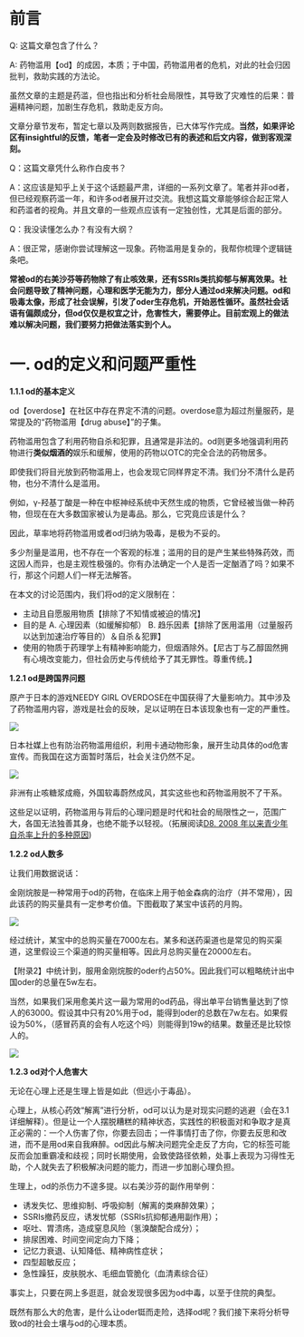# 前言

Q: 这篇文章包含了什么？

A: 药物滥用【od】的成因，本质；于中国，药物滥用者的危机，对此的社会归因批判，救助实践的方法论。

虽然文章的主题是药滥，但也指出和分析社会局限性，其导致了灾难性的后果：普遍精神问题，加剧生存危机，救助走反方向。

文章分章节发布，暂定七章以及两则数据报告，已大体写作完成。**当然，如果评论区有insightful的反馈，笔者一定会及时修改已有的表述和后文内容，做到客观深刻。**

Q：这篇文章凭什么称作白皮书？

A：这应该是知乎上关于这个话题最严肃，详细的一系列文章了。笔者并非od者，但已经观察药滥一年，和许多od者展开过交流。我想这篇文章能够综合起正常人和药滥者的视角。并且文章的一些观点应该有一定独创性，尤其是后面的部分。

Q：我没读懂怎么办？有没有大纲？

A：很正常，感谢你尝试理解这一现象。药物滥用是复杂的，我帮你梳理个逻辑链条吧。

**常被od的右美沙芬等药物除了有止咳效果，还有SSRIs类抗抑郁与解离效果。社会问题导致了精神问题，心理和医学无能为力，部分人通过od来解决问题。od和吸毒太像，形成了社会误解，引发了oder生存危机，开始恶性循环。虽然社会话语有偏颇成分，但od仅仅是权宜之计，危害性大，需要停止。目前宏观上的做法难以解决问题，我们要努力把做法落实到个人。**

# 一. od的定义和问题严重性

**1.1.1 od的基本定义**

od【overdose】在社区中存在界定不清的问题。overdose意为超过剂量服药，是常提及的“药物滥用【drug abuse】”的子集。

药物滥用包含了利用药物自杀和犯罪，且通常是非法的。od则更多地强调利用药物进行**类似烟酒的**娱乐和缓解，使用的药物以OTC的完全合法的药物居多。

即使我们将目光放到药物滥用上，也会发现它同样界定不清。我们分不清什么是药物，也分不清什么是滥用。

例如，γ-羟基丁酸是一种在中枢神经系统中天然生成的物质，它曾经被当做一种药物，但现在在大多数国家被认为是毒品。那么，它究竟应该是什么？

因此，草率地将药物滥用或者od归纳为吸毒，是极为不妥的。

多少剂量是滥用，也不存在一个客观的标准；滥用的目的是产生某些特殊药效，而这因人而异，也是主观性极强的。你有办法确定一个人是否一定酗酒了吗？如果不行，那这个问题人们一样无法解答。

在本文的讨论范围内，我们将od的定义限制在：

- 主动且自愿服用物质【排除了不知情或被迫的情况】
- 目的是 A. 心理因素（如缓解抑郁） B. 趋乐因素【排除了医用滥用（过量服药以达到加速治疗等目的）＆自杀＆犯罪】
- 使用的物质于药理学上有精神影响能力，但烟酒除外。【尼古丁与乙醇固然拥有心境改变能力，但社会历史与传统给予了其无罪性。尊重传统。】

**1.2.1 od是跨国界问题**

原产于日本的游戏NEEDY GIRL OVERDOSE在中国获得了大量影响力。其中涉及了药物滥用内容，游戏是社会的反映，足以证明在日本该现象也有一定的严重性。

![](https://pic3.zhimg.com/v2-299c585a9f1b94bdfb8d2dc0c006e330_1440w.jpg)

日本社媒上也有防治药物滥用组织，利用卡通动物形象，展开生动具体的od危害宣传。而我国在这方面暂时落后，社会关注仍然不足。

![](https://pic3.zhimg.com/v2-6ec02d1bf239a55efa3964deaf00dd6c_1440w.jpg)

非洲有止咳糖浆成瘾，外国软毒蔚然成风，其实这些也和药物滥用脱不了干系。

这些足以证明，药物滥用与背后的心理问题是时代和社会的局限性之一，范围广大，各国无法独善其身，也绝不能予以轻视。（拓展阅读[D8. 2008 年以来青少年自杀率上升的多种原因](https://zhuanlan.zhihu.com/p/13689963278?share_code=1kzCnWkhDexdD&utm_psn=1925305012139038371))

**1.2.2 od人数多**

让我们用数据说话：

金刚烷胺是一种常用于od的药物，在临床上用于帕金森病的治疗（并不常用），因此该药的购买量具有一定参考价值。下图截取了某宝中该药的月购。

![](https://pic3.zhimg.com/v2-6ee63d0c8af9f73b1abaee680905d8c6_1440w.jpg)

经过统计，某宝中的总购买量在7000左右。某多和送药渠道也是常见的购买渠道，这里假设三个渠道的购买量相等。因此月总购买量在20000左右。

【附录2】中统计到，服用金刚烷胺的oder约占50%。因此我们可以粗略统计出中国oder的总量在5w左右。

当然，如果我们采用愈美片这一最为常用的od药品，得出单平台销售量达到了惊人的63000。假设其中只有20%用于od，能得到oder的总数在7w左右。如果假设为50%，（感冒药真的会有人吃这个吗）则能得到19w的结果。数量还是比较惊人的。

![](https://pic4.zhimg.com/v2-460103f557b483b8144a0fca3bb524c1_1440w.jpg)

**1.2.3 od对个人危害大**

无论在心理上还是生理上皆是如此（但远小于毒品）。

心理上，从核心药效“解离”进行分析，od可以认为是对现实问题的逃避（会在3.1详细解释）。但是让一个人摆脱糟糕的精神状态，实践性的积极面对和争取才是真正必需的：一个人伤害了你，你要去回击；一件事情打击了你，你要去反思和改进，而不是用od来自我麻醉。od因此与解决问题完全走反了方向，它的标签可能反而会加重霸凌和歧视；同时长期使用，会致使路径依赖，处事上表现为习得性无助，个人就失去了积极解决问题的能力，而进一步加剧心理负担。

生理上，od的杀伤力不遑多提。以右美沙芬的副作用举例：

- 诱发失忆、思维抑制、呼吸抑制（解离的类麻醉效果）；
- SSRIs撤药反应，诱发忧郁（SSRIs抗抑郁通用副作用）；
- 呕吐、胃溃疡，造成窒息风险（氢溴酸配合成分）；
- 排尿困难、时间空间定向力下降；
- 记忆力衰退、认知降低、精神病性症状；
- 四型超敏反应；
- 急性躁狂，皮肤脱水、毛细血管脆化（血清素综合征）

事实上，只要在网上多逛逛，就会发现很多因为od中毒，以至于住院的典型。

既然有那么大的危害，是什么让oder铤而走险，选择od呢？我们接下来将分析导致od的社会土壤与od的心理本质。